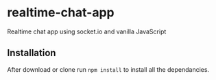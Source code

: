 # realtime-chat-app
Realtime chat app using socket.io and vanilla JavaScript

## Installation 
After download or clone run `npm install` to install all the dependancies.
